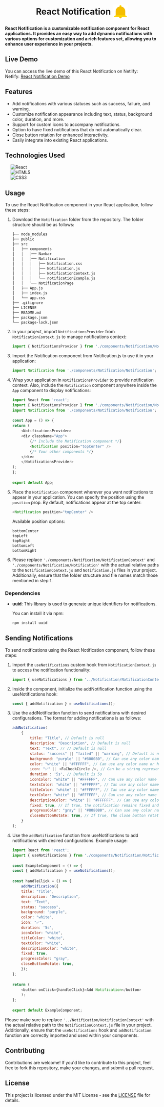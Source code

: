 <br>
<h1 align=center>
<span> React Notification </span>
<img align="center" src="./public/favicon.png" alt="" width="50" height="50">
</h1>

**React Notification is a customizable notification component for React applications. It provides an easy way to add dynamic notifications with various options for customization and a rich features set, allowing you to enhance user experience in your projects.**

## Live Demo

You can access the live demo of this React Notification on Netlify:
<br>
Netlify: [React Notification Demo](https://ritoncharlox-react-notification.netlify.app/)

## Features

- Add notifications with various statuses such as success, failure, and warning.
- Customize notification appearance including text, status, background color, duration, and more.
- Support for custom icons to accompany notifications.
- Option to have fixed notifications that do not automatically clear.
- Close button rotation for enhanced interactivity.
- Easily integrate into existing React applications.

## Technologies Used

&emsp; ![React](https://img.shields.io/badge/react.js-%23563D7C.svg?style=for-the-badge&logo=react&logoColor=white)
<br>
&emsp; ![HTML5](https://img.shields.io/badge/html5-%23E34F26.svg?style=for-the-badge&logo=html5&logoColor=white)
<br>
&emsp; ![CSS3](https://img.shields.io/badge/css3-%231572B6.svg?style=for-the-badge&logo=css3&logoColor=white)

## Usage

To use the React Notification component in your React application, follow these steps:

1. Download the `Notification` folder from the repository. The folder structure should be as follows:
    ```
    ├── node_modules
    ├── public
    ├── src
    │   ├── components
    │   │   ├── Navbar
    │   │   ├── Notification
    │   │   │   ├── Notification.css
    │   │   │   ├── Notification.js
    │   │   │   ├── NotificationContext.js
    │   │   │   └── notificationExample.js
    │   │   └── NotificationPage
    │   ├── App.js
    │   ├── index.js
    │   └── app.css
    ├── .gitignore
    ├── LICENSE
    ├── README.md
    ├── package.json
    └── package-lock.json
    ```
2. In your project, import `NotificationsProvider` from `NotificationContext.js` to manage notifications context:
    ```javascript
    import { NotificationsProvider } from './components/Notification/NotificationContext';
    ```
3. Import the Notification component from Notification.js to use it in your application:
    ```javascript
    import Notification from './components/Notification/Notification';
    ```
4. Wrap your application in `NotificationsProvider` to provide notification context. Also, include the `Notification` component anywhere inside the `App` component to display notifications:
    ```javascript
    import React from 'react';
    import { NotificationsProvider } from './components/Notification/NotificationContext';
    import Notification from './components/Notification/Notification';

    const App = () => {
    return (
        <NotificationsProvider>
        <div className="App">
            {/* Include the Notification component */}
            <Notification position="topCenter" />
            {/* Your other components */}
        </div>
        </NotificationsProvider>
    );
    };

    export default App;
    ```
5. Place the `Notification` component wherever you want notifications to appear in your application. You can specify the position using the `position` prop. By default, notifications appear at the top center:

    ```javascript
    <Notification position="topCenter" />
    ```
    Available position options:
    ```topCenter
    bottomCenter
    topLeft
    topRight
    bottomLeft
    bottomRight
    ```

6. Please replace `'./components/Notification/NotificationContext'` and `'./components/Notification/Notification'` with the actual relative paths to the `NotificationContext.js` and `Notification.js` files in your project. Additionally, ensure that the folder structure and file names match those mentioned in step 1.  

### Dependencies
- **uuid**: This library is used to generate unique identifiers for notifications.

    You can install it via npm:
    ```bash
    npm install uuid
    ```

## Sending Notifications

To send notifications using the React Notification component, follow these steps:

1. Import the `useNotifications` custom hook from `NotificationContext.js` to access the notification functionality:

    ```javascript
    import { useNotifications } from '../Notification/NotificationContext';
    ```
2. Inside the component, initialize the addNotification function using the useNotifications hook:

    ```javascript
    const { addNotification } = useNotifications();
    ```
3. Use the addNotification function to send notifications with desired configurations. The format for adding notifications is as follows:
    ```javascript
    addNotification(
        {
            title: "Title", // Default is null
            description: "Description", // Default is null
            text: "Text", // // Default is null
            status: "success" || "failed" || "warning", // Default is null
            background: "purple" || "#800080", // Can use any color name or hex code
            color: "white" || "#FFFFFF", // Can use any color name or hex code
            icon: "✅" || <FaCheckCircle />, // Can be a string representing a unicode character or a React component
            duration : '5s', // Default is 5s
            iconColor: "white" || "#FFFFFF", // Can use any color name or hex code
            textsColor: "white" || "#FFFFFF", // Can use any color name or hex code
            titleColor: "white" || "#FFFFFF", // Can use any color name or hex code
            textColor: "white" || "#FFFFFF", // Can use any color name or hex code
            descriptionColor: "white" || "#FFFFFF", // Can use any color name or hex code
            fixed: true, // If true, the notification remains fixed and does not automatically clear
            progressColor: "gray" || "#808080", // Can use any color name or hex code
            closeButtonRotate: true, // If true, the close button rotates on hover
        }
    );
    ```

4. Use the `addNotification` function from useNotifications to add notifications with desired configurations. Example usage:
    ```javascript
    import React from 'react';
    import { useNotifications } from './components/Notification/NotificationContext';

    const ExampleComponent = () => {
    const { addNotification } = useNotifications();

    const handleClick = () => {
        addNotification({
        title: "Title",
        description: "Description",
        text: "Text",
        status: "success",
        background: "purple",
        color: "white",
        icon: "✅",
        duration: '5s',
        iconColor: "white",
        titleColor: "white",
        textColor: "white",
        descriptionColor: "white",
        fixed: true,
        progressColor: "gray",
        closeButtonRotate: true,
        });
    };

    return (
        <button onClick={handleClick}>Add Notification</button>
        );
    };

    export default ExampleComponent;
    ```

Please make sure to replace `'../Notification/NotificationContext'` with the actual relative path to the `NotificationContext.js` file in your project. Additionally, ensure that the `useNotifications` hook and `addNotification` function are correctly imported and used within your components.


## Contributing

Contributions are welcome! If you'd like to contribute to this project, feel free to fork this repository, make your changes, and submit a pull request.

## License

This project is licensed under the MIT License - see the [LICENSE](LICENSE) file for details.